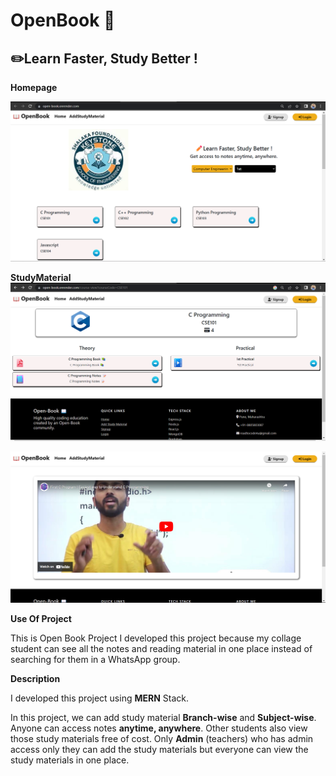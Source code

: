 # OpenBook 📖

## ✏️Learn Faster, Study Better !

**Homepage**

![output-1](./Screenshot-1.png)

**StudyMaterial**
![output-2](./Screenshot-2.png)

![output-3](./Screenshot-3.png)

**Use Of Project**

This is Open Book Project I developed this project because my collage student can see all the notes and reading material in one place instead of searching for them in a WhatsApp group.

**Description**

I developed this project using **MERN** Stack.

In this project, we can add study material **Branch-wise** and **Subject-wise**. Anyone can access notes **anytime, anywhere**. Other students also view those study materials free of cost. Only **Admin** (teachers) who has admin access only they can add the study materials but everyone can view the study materials in one place.

